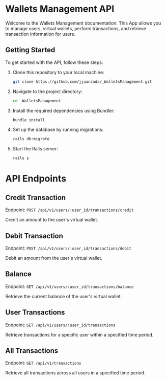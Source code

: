 # Wallets Management API

Welcome to the Wallets Management documentation. This App allows you to manage users, virtual wallets, perform transactions, and retrieve transaction information for users.

## Getting Started

To get started with the API, follow these steps:

1. Clone this repository to your local machine:
   ```bash
   git clone https://github.com/jjuanzada/_WalletsManagement.git

2. Navigate to the project directory:
    ```bash
    cd _WalletsManagement

3. Install the required dependencies using Bundler:
    ```bash
    bundle install

4. Set up the database by running migrations:
    ```bash
    rails db:migrate

5. Start the Rails server:
    ```bash
    rails s

# API Endpoints
## Credit Transaction
Endpoint: `POST /api/v1/users/:user_id/transactions/credit`

Credit an amount to the user's virtual wallet.

## Debit Transaction
Endpoint: `POST /api/v1/users/:user_id/transactions/debit`

Debit an amount from the user's virtual wallet.

## Balance
Endpoint: `GET /api/v1/users/:user_id/transactions/balance`

Retrieve the current balance of the user's virtual wallet.

## User Transactions
Endpoint: `GET /api/v1/users/:user_id/transactions`

Retrieve transactions for a specific user within a specified time period.

## All Transactions
Endpoint: `GET /api/v1/transactions`

Retrieve all transactions across all users in a specified time period.
